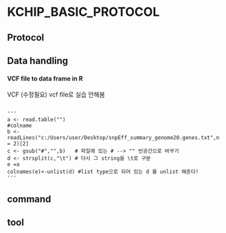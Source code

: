 # KCHIP_BASIC_PROTOCOL
## Protocol
## Data handling
#### VCF file to data frame in R
VCF (수정필요) vcf file로 실습 안해봄

<pre><code>
'''
a <- read.table("")
#colname
b <- readLines("c:/Users/user/Desktop/snpEff_summary_genome20.genes.txt",n = 2)[2]
c <- gsub("#","",b)   # 파일에 있는 # --> "" 빈공간으로 바꾸기
d <- strsplit(c,"\t") # 다시 그 string을 \t로 구분
e =a
colnames(e)<-unlist(d) #list type으로 되어 있는 d 를 unlist 해준다!
'''
</code></pre>



## command
## tool

